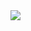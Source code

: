 <img src="https://res.cloudinary.com/dt5qoqw6u/image/upload/v1754516209/bn0knebuthid0owgqh1m.png" />
